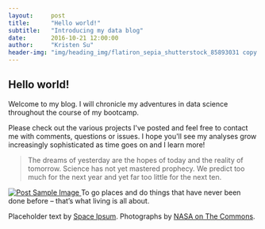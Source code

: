 ```yaml
---
layout:     post
title:      "Hello world!"
subtitle:   "Introducing my data blog"
date:       2016-10-21 12:00:00
author:     "Kristen Su"
header-img: "img/heading_img/flatiron_sepia_shutterstock_85893031 copy.jpg"
---
```


<h2 class="pageTitle"> Hello world! </h2>

<p> Welcome to my blog. I will chronicle my adventures in data science throughout the course of my bootcamp.
</p>

<p> Please check out the various projects I've posted and feel free to contact me with comments, questions or issues. I hope you'll see my analyses grow increasingly sophisticated as time goes on and I learn more!
</p>

<blockquote>The dreams of yesterday are the hopes of today and the reality of tomorrow. Science has not yet mastered prophecy. We predict too much for the next year and yet far too little for the next ten.</blockquote>


<a href="#">
    <img src="{{ site.baseurl }}/img/post-sample-image.jpg" alt="Post Sample Image">
</a>
<span class="caption text-muted">To go places and do things that have never been done before – that’s what living is all about.</span>



<p>Placeholder text by <a href="http://spaceipsum.com/">Space Ipsum</a>. Photographs by <a href="https://www.flickr.com/photos/nasacommons/">NASA on The Commons</a>.</p>

